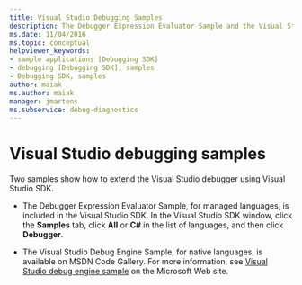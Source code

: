 ```yaml
---
title: Visual Studio Debugging Samples
description: The Debugger Expression Evaluator Sample and the Visual Studio Debug Engine Sample show how to extend the Visual Studio debugger using the Visual Studio SDK.
ms.date: 11/04/2016
ms.topic: conceptual
helpviewer_keywords:
- sample applications [Debugging SDK]
- debugging [Debugging SDK], samples
- Debugging SDK, samples
author: maiak
ms.author: maiak
manager: jmartens
ms.subservice: debug-diagnostics
---
```

# Visual Studio debugging samples

Two samples show how to extend the Visual Studio debugger using Visual Studio SDK.

- The Debugger Expression Evaluator Sample, for managed languages, is included in the Visual Studio SDK. In the Visual Studio SDK window, click the **Samples** tab, click **All** or **C#** in the list of languages, and then click **Debugger**.

- The Visual Studio Debug Engine Sample, for native languages, is available on MSDN Code Gallery. For more information, see [Visual Studio debug engine sample](https://github.com/microsoftarchive/msdn-code-gallery-microsoft/tree/master/Visual%20Studio%20Product%20Team/Visual%20Studio%20Debug%20Engine%20Sample) on the Microsoft Web site.
